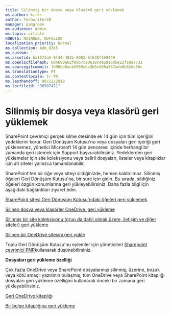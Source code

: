 ```yaml
---
title: Silinmiş bir dosya veya klasörü geri yüklemek
ms.author: kirks
author: Techwriter40
manager: pamgreen
ms.audience: Admin
ms.topic: article
ROBOTS: NOINDEX, NOFOLLOW
localization_priority: Normal
ms.collection: Adm_O365
ms.custom: ''
ms.assetid: ba1573a5-9f44-482b-8082-6f648f169449
ms.openlocfilehash: 604690e62f09b7ca0618c4a581605e22f19a7732
ms.sourcegitcommit: 1d98db8acb9959aba3b5e308a567ade6b62da56c
ms.translationtype: MT
ms.contentlocale: tr-TR
ms.lasthandoff: 08/22/2019
ms.locfileid: "36507471"
---
```

# <a name="restore-a-deleted-file-or-folder"></a>Silinmiş bir dosya veya klasörü geri yüklemek

SharePoint çevrimiçi gerçek silme ötesinde ek 14 gün için tüm içeriğini yedeklerini korur. Geri Dönüşüm Kutusu'nu veya dosyaları geri içeriği geri yüklenemez, yönetici Microsoft 14 gün penceresi içinde herhangi bir zamanda geri istemek için Support başvurabilirsiniz. Yedeklerden geri yüklemeler için site koleksiyonu veya belirli dosyaları, listeler veya kitaplıklar için alt siteler yalnızca tamamlanabilir.

SharePoint'ten bir öğe veya siteyi sildiğinizde, hemen kaldırılmaz. Silinmiş öğeleri Geri Dönüşüm Kutusu'na, bir süre için gidin. Bu sırada, sildiğiniz öğeleri özgün konumlarına geri yükleyebilirsiniz. Daha fazla bilgi için aşağıdaki bağlantıları ziyaret edin.

[SharePoint sitesi Geri Dönüşüm Kutusu'ndaki öğeleri geri yüklemek](https://support.office.com/article/restore-deleted-items-from-the-site-collection-recycle-bin-5fa924ee-16d7-487b-9a0a-021b9062d14b?ui=en-US&amp;rs=en-US&amp;ad=US).

[Silinen dosya veya klasörler OneDrive, geri yükleme](https://support.office.com/article/Restore-deleted-files-or-folders-in-OneDrive-949ada80-0026-4db3-a953-c99083e6a84f)

[Silinmiş bir site koleksiyonu (grup da dahil olmak üzere, iletişim ve diğer siteler) geri yükleme](https://docs.microsoft.com/sharepoint/restore-deleted-site-collection)

[Silinen bir OneDrive sitesini geri yükle](https://docs.microsoft.com/onedrive/restore-deleted-onedrive)

Toplu Geri Dönüşüm Kutusu'nu eylemler için yöneticileri [Sharepoint çevrimiçi PNP](https://docs.microsoft.com/powershell/sharepoint/sharepoint-pnp/sharepoint-pnp-cmdlets?view=sharepoint-ps)kullanarak düşünebilirsiniz.

**Dosyaları geri yükleme özelliği**

Çok fazla OneDrive veya SharePoint dosyalarınızı silinmiş, üzerine, bozuk veya kötü amaçlı yazılımın bulaşmış, tüm OneDrive veya SharePoint kitaplığı dosyaları geri yükleme özelliğini kullanarak önceki bir zamana geri yükleyebilirsiniz.

[Geri OneDrive kitaplığı](https://support.office.com/article/restore-your-onedrive-fa231298-759d-41cf-bcd0-25ac53eb8a15)

[Bir belge kitaplığına geri yükleme](https://support.office.com/article/restore-a-document-library-317791c3-8bd0-4dfd-8254-3ca90883d39a?ui=en-US&amp;rs=en-US&amp;ad=US.)

